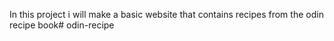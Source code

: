 In this project i will make a basic website that contains recipes from the odin
 recipe book# odin-recipe

